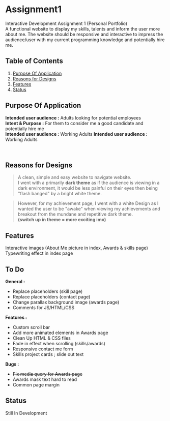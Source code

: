 # Assignment1
Interactive Development Assignment 1 (Personal Portfolio) <br>
 A functional website to display my skills, talents and inform the user more about me. The website should be responsive and interactive to impress the audience/user with my current programming knowledge and potentially hire me.

## Table of Contents
1. [Purpose Of Application](#Purpose-Of-Application)
2. [Reasons for Designs](#Reasons-for-Designs)
2. [Features](#Features)
2. [Status](#Status)



## Purpose Of Application
<b>Intended user audience :</b> Adults looking for potential employees<br />
<b>Intent & Purpose :</b> For them to consider me a good candidate and potentially hire me <br />
<b>Intended user audience :</b> Working Adults 
<b>Intended user audience :</b> Working Adults 

<br />


## Reasons for Designs
> A clean, simple and easy website to navigate website. <br />
I went with a primarily <b>dark theme</b> as if the audience is viewing in a dark environment, it would be less painful on their eyes then being "flash banged" by a bright white theme.

>However, for my achievement page, I went with a white Design as I wanted the user to be "awake" when viewing my achievements and breakout from the mundane and repetitive dark theme. <br />
<b>(switch up in theme = more exciting imo)</b>

## Features
Interactive images (About Me picture in index, Awards & skills page)<br>
Typewriting effect in index page


## To Do 
<b>General : </b>
- Replace placeholders (skill page)
- Replace placeholders (contact page)
- Change parallax background image (awards page)
- Comments for JS/HTML/CSS


<b>Features :</b>
- Custom scroll bar
- Add more animated elements in Awards page
- Clean Up HTML & CSS files
- Fade in effect when scrolling (skills/awards)
- Responsive contact me form
- Skills project cards ; slide out text

<b>Bugs :</b>
- ~~Fix media query for Awards page~~
- Awards mask text hard to read
- Common page margin


## Status
Still In Development